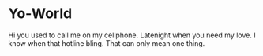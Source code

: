 # Yo-World

Hi you used to call me on my cellphone.
Latenight when you need my love.
I know when that hotline bling.
That can only mean one thing.
